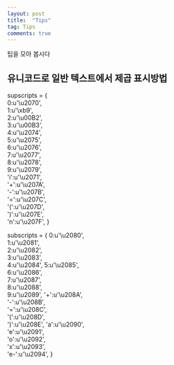 ```yaml
---
layout: post
title:  "Tips"
tag: Tips
comments: true
---
```



팁을 모아 봅시다

## 유니코드로 일반 텍스트에서 제곱 표시방법

supscripts = {  
        0:u'\u2070',  
        1:u'\xb9',  
        2:u'\u00B2',  
        3:u'\u00B3',  
        4:u'\u2074',  
        5:u'\u2075',  
        6:u'\u2076',  
        7:u'\u2077',  
        8:u'\u2078',  
        9:u'\u2079',  
        'i':u'\u2071',  
        '+':u'\u207A',  
        '-':u'\u207B',  
        '=':u'\u207C',  
        '(':u'\u207D',  
        ')':u'\u207E',  
        'n':u'\u207F', }  
        
subscripts = {
        0:u'\u2080',  
        1:u'\u2081',  
        2:u'\u2082',  
        3:u'\u2083',  
        4:u'\u2084',
        5:u'\u2085',  
        6:u'\u2086',  
        7:u'\u2087',  
        8:u'\u2088',  
        9:u'\u2089',
      '+':u'\u208A',  
      '-':u'\u208B',  
      '=':u'\u208C',  
      '(':u'\u208D',  
      ')':u'\u208E', 
      'a':u'\u2090',  
      'e':u'\u2091',  
      'o':u'\u2092',  
      'x':u'\u2093',  
      'e-':u'\u2094', }